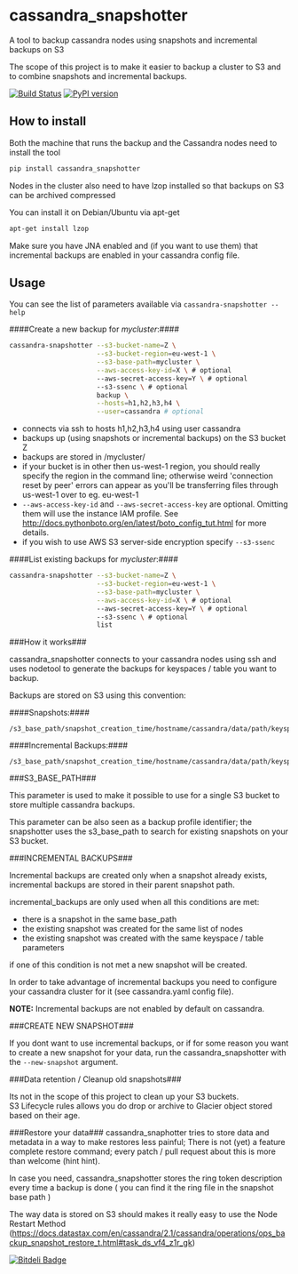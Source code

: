 cassandra_snapshotter
======================

A tool to backup cassandra nodes using snapshots and incremental backups on S3

The scope of this project is to make it easier to backup a cluster to S3 and to combine
snapshots and incremental backups.

[![Build Status](https://travis-ci.org/tbarbugli/cassandra_snapshotter.svg?branch=master)](https://travis-ci.org/tbarbugli/cassandra_snapshotter) [![PyPI version](https://badge.fury.io/py/cassandra-snapshotter.svg)](http://badge.fury.io/py/cassandra-snapshotter)

How to install
--------------

Both the machine that runs the backup and the Cassandra nodes need to install the tool

``` bash
pip install cassandra_snapshotter
```

Nodes in the cluster also need to have lzop installed so that backups on S3 can be archived compressed

You can install it on Debian/Ubuntu via apt-get

``` bash
apt-get install lzop
```

Make sure you have JNA enabled and (if you want to use them) that incremental backups are enabled in your cassandra config file.

Usage
-----

You can see the list of parameters available via `cassandra-snapshotter --help`

####Create a new backup for *mycluster*:####


``` bash
cassandra-snapshotter --s3-bucket-name=Z \
                      --s3-bucket-region=eu-west-1 \
                      --s3-base-path=mycluster \
                      --aws-access-key-id=X \ # optional
                      --aws-secret-access-key=Y \ # optional
                      --s3-ssenc \ # optional
                      backup \
                      --hosts=h1,h2,h3,h4 \
                      --user=cassandra # optional
```


- connects via ssh to hosts h1,h2,h3,h4 using user cassandra
- backups up (using snapshots or incremental backups) on the S3 bucket Z
- backups are stored in /mycluster/
- if your bucket is in other then us-west-1 region, you should really specify the region in the command line; otherwise weird 'connection reset by peer' errors can appear as you'll be transferring files through us-west-1 over to eg. eu-west-1
- ```--aws-access-key-id``` and ```--aws-secret-access-key``` are optional. Omitting them will use the instance IAM profile. See http://docs.pythonboto.org/en/latest/boto_config_tut.html for more details.
- if you wish to use AWS S3 server-side encryption specify ```--s3-ssenc```

####List existing backups for *mycluster*:####

``` bash
cassandra-snapshotter --s3-bucket-name=Z \
                      --s3-bucket-region=eu-west-1 \
                      --s3-base-path=mycluster \
                      --aws-access-key-id=X \ # optional
                      --aws-secret-access-key=Y \ # optional
                      --s3-ssenc \ # optional
                      list
```

###How it works###

cassandra_snapshotter connects to your cassandra nodes using ssh and uses nodetool to generate
the backups for keyspaces / table you want to backup.

Backups are stored on S3 using this convention:

####Snapshots:####

	/s3_base_path/snapshot_creation_time/hostname/cassandra/data/path/keyspace/table/snapshots

####Incremental Backups:####

	/s3_base_path/snapshot_creation_time/hostname/cassandra/data/path/keyspace/table/backups

###S3_BASE_PATH###

This parameter is used to make it possible to use for a single S3 bucket to store multiple cassandra backups.

This parameter can be also seen as a backup profile identifier; the snapshotter uses the s3_base_path to search for existing snapshots on your S3 bucket.


###INCREMENTAL BACKUPS###

Incremental backups are created only when a snapshot already exists, incremental backups are stored in their parent snapshot path.

incremental_backups are only used when all this conditions are met:

- there is a snapshot in the same base_path
- the existing snapshot was created for the same list of nodes
- the existing snapshot was created with the same keyspace / table parameters

if one of this condition is not met a new snapshot will be created.

In order to take advantage of incremental backups you need to configure your cassandra cluster for it (see cassandra.yaml config file).

__NOTE:__ Incremental backups are not enabled by default on cassandra.


###CREATE NEW SNAPSHOT###

If you dont want to use incremental backups, or if for some reason you want to create a new snapshot for your data, run the cassandra_snapshotter with the `--new-snapshot` argument.

###Data retention / Cleanup old snapshots###

Its not in the scope of this project to clean up your S3 buckets.   
S3 Lifecycle rules allows you do drop or archive to Glacier object stored based on their age.

###Restore your data###
cassandra_snaphotter tries to store data and metadata in a way to make restores less painful; There is not (yet) a feature complete restore command; every patch / pull request about this is more than welcome (hint hint).

In case you need, cassandra_snapshotter stores the ring token description every time a backup is done ( you can find it the ring file in the snapshot base path )

The way data is stored on S3 should makes it really easy to use the Node Restart Method (https://docs.datastax.com/en/cassandra/2.1/cassandra/operations/ops_backup_snapshot_restore_t.html#task_ds_vf4_z1r_gk)


[![Bitdeli Badge](https://d2weczhvl823v0.cloudfront.net/tbarbugli/cassandra_snapshotter/trend.png)](https://bitdeli.com/free "Bitdeli Badge")

